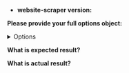 <!--
    This template is for bug reports. 
    If you are reporting a bug, please continue on. Note that leaving sections blank will make it difficult for us to troubleshoot and we may have to close the issue. 
    
    If you are here for another reason, please remove section below.
-->

* **website-scraper version:**

**Please provide your full options object:**

<details>
<summary>Options</summary>

<!-- Paste your options object below (including urls property): -->
```js



```

<!-- Note that if you don't provide urls which we can use to reproduce problem - in most of cases we will not be able to help and issue will be closed. -->
</details>


**What is expected result?**

**What is actual result?**
